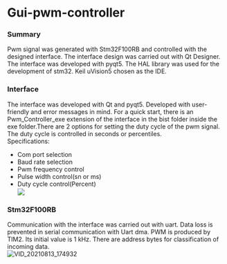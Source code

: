 # Gui-pwm-controller
### Summary
Pwm signal was generated with Stm32F100RB and controlled with the designed interface. The interface design was carried out with Qt Designer. The interface was developed with pyqt5. The HAL library was used for the development of stm32. Keil uVision5 chosen as the IDE. <br/> 
### Interface
The interface was developed with Qt and pyqt5. Developed with user-friendly and error messages in mind. For a quick start, there is an Pwm_Controller_exe extension of the interface in the bist folder inside the exe folder.There are 2 options for setting the duty cycle of the pwm signal. The duty cycle is controlled in seconds or percentiles. <br/>  Specifications:
 - Com port selection 
 - Baud rate selection 
 - Pwm frequency control 
 - Pulse width control(sn or ms)
 - Duty cycle control(Percent)<br/>
<img align="center" src="https://user-images.githubusercontent.com/62069736/131516151-5cfb2f01-3823-4955-82db-d35ca1e82822.png" /><br/>

### Stm32F100RB
Communication with the interface was carried out with uart. Data loss is prevented in serial communication with Uart dma. PWM is produced by TIM2. Its initial value is 1 kHz. There are address bytes for classification of incoming data.<br/> 
![VID_20210813_174932](https://user-images.githubusercontent.com/62069736/131518208-54c1a644-11c5-4656-899d-9c40b728ee75.gif)

